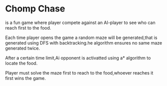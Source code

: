 # Chomp Chase
is a fun game where player compete against an AI-player to see who can reach first to the food.
 
Each time player opens the game a random maze will be generated,that is generated using DFS with backtracking.he algorithm ensures no same maze generated twice.

After a certain time limit,Ai opponent is activatted using a* algorithm to locate the food.

Player must solve the maze first to reach to the food,whoever reaches it first wins the game.
